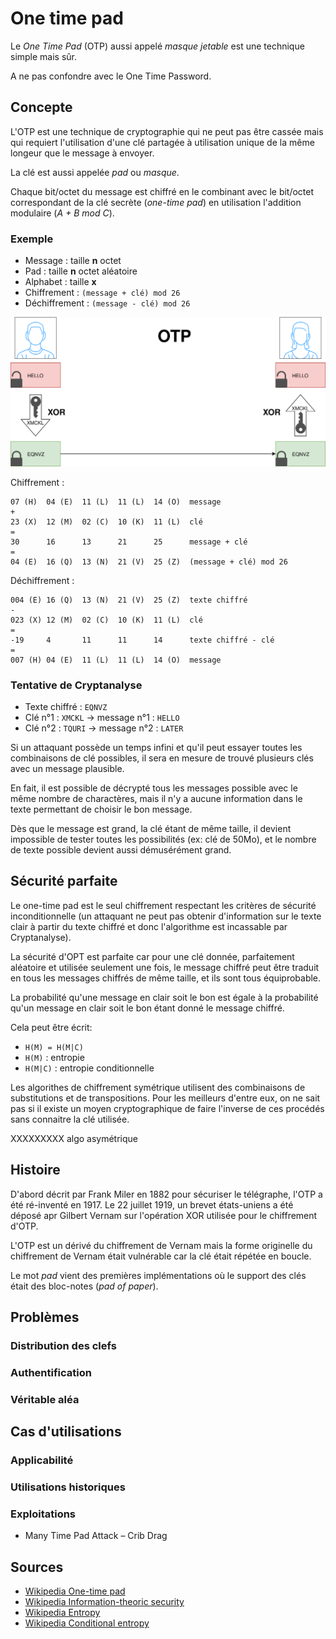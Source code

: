 # One time pad

Le *One Time Pad* (OTP) aussi appelé *masque jetable* est une technique simple mais sûr.

A ne pas confondre avec le One Time Password.

## Concepte

L'OTP est une technique de cryptographie qui ne peut pas être cassée mais qui requiert l'utilisation d'une clé partagée à utilisation unique de la même longeur que le message à envoyer.

La clé est aussi appelée *pad* ou *masque*.

Chaque bit/octet du message est chiffré en le combinant avec le bit/octet correspondant de la clé secrète (*one-time pad*) en utilisation l'addition modulaire (*A + B mod C*).

### Exemple

+ Message : taille **n** octet
+ Pad : taille **n** octet aléatoire
+ Alphabet : taille **x**
+ Chiffrement : `(message + clé) mod 26`
+ Déchiffrement : `(message - clé) mod 26`

![](src/otp-Diagram.svg)

Chiffrement :

```
07 (H)  04 (E)  11 (L)  11 (L)  14 (O)  message
+
23 (X)  12 (M)  02 (C)  10 (K)  11 (L)  clé
=
30      16      13      21      25      message + clé
=
04 (E)  16 (Q)  13 (N)  21 (V)  25 (Z)  (message + clé) mod 26
```

Déchiffrement :

```
004 (E) 16 (Q)  13 (N)  21 (V)  25 (Z)  texte chiffré
-
023 (X) 12 (M)  02 (C)  10 (K)  11 (L)  clé
=
-19     4       11      11      14      texte chiffré - clé
=
007 (H) 04 (E)  11 (L)  11 (L)  14 (O)  message
```

### Tentative de Cryptanalyse

+ Texte chiffré : `EQNVZ`
+ Clé n°1 : `XMCKL` -> message n°1 : `HELLO`
+ Clé n°2 : `TQURI` -> message n°2 : `LATER`

Si un attaquant possède un temps infini et qu'il peut essayer toutes les combinaisons de clé possibles, il sera en mesure de trouvé plusieurs clés avec un message plausible.

En fait, il est possible de décrypté tous les messages possible avec le même nombre de charactères, mais il n'y a aucune information dans le texte permettant de choisir le bon message.

Dès que le message est grand, la clé étant de même taille, il devient impossible de tester toutes les possibilités (ex: clé de 50Mo), et le nombre de texte possible devient aussi démusérément grand.

## Sécurité parfaite

Le one-time pad est le seul chiffrement respectant les critères de sécurité inconditionnelle (un attaquant ne peut pas obtenir d'information sur le texte clair à partir du texte chiffré et donc l'algorithme est incassable par Cryptanalyse).

La sécurité d'OPT est parfaite car pour une clé donnée, parfaitement aléatoire et utilisée seulement une fois, le message chiffré peut être traduit en tous les messages chiffrés de même taille, et ils sont tous équiprobable.

La probabilité qu'une message en clair soit le bon est égale à la probabilité qu'un message en clair soit le bon étant donné le message chiffré.

Cela peut être écrit:
+ `H(M) = H(M|C)`
+ `H(M)` : entropie
+ `H(M|C)` : entropie conditionnelle

Les algorithes de chiffrement symétrique utilisent des combinaisons de substitutions et de transpositions. Pour les meilleurs d'entre eux, on ne sait pas si il existe un moyen cryptographique de faire l'inverse de ces procédés sans connaitre la clé utilisée.

XXXXXXXXX algo asymétrique

## Histoire

D'abord décrit par Frank Miler en 1882 pour sécuriser le télégraphe, l'OTP a été ré-inventé en 1917. Le 22 juillet 1919, un brevet états-uniens a été déposé apr Gilbert Vernam sur l'opération XOR utilisée pour le chiffrement d'OTP.

L'OTP est un dérivé du chiffrement de Vernam mais la forme originelle du chiffrement de Vernam était vulnérable car la clé était répétée en boucle.

Le mot *pad* vient des premières implémentations où le support des clés était des bloc-notes (*pad of paper*).

## Problèmes

### Distribution des clefs

### Authentification

### Véritable aléa

## Cas d'utilisations

### Applicabilité

### Utilisations historiques

### Exploitations

+ Many Time Pad Attack – Crib Drag

## Sources

+ [Wikipedia One-time pad](https://en.wikipedia.org/wiki/One-time_pad)
+ [Wikipedia Information-theoric security](https://en.wikipedia.org/wiki/Information-theoretic_security)
+ [Wikipedia Entropy](https://en.wikipedia.org/wiki/Entropy_(information_theory))
+ [Wikipedia Conditional entropy](https://en.wikipedia.org/wiki/Conditional_entropy)
